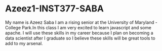 # Azeez1-INST377-SABA



My name is Azeez Saba I am a rising senior at the University of Maryland - College Park.In this class I am very excited to learn javascript and some apache. I will use these skills in my career because I plan on becoming a data scientist after I graduate so I believe these skills will be great tools to add to my arsenal. 
